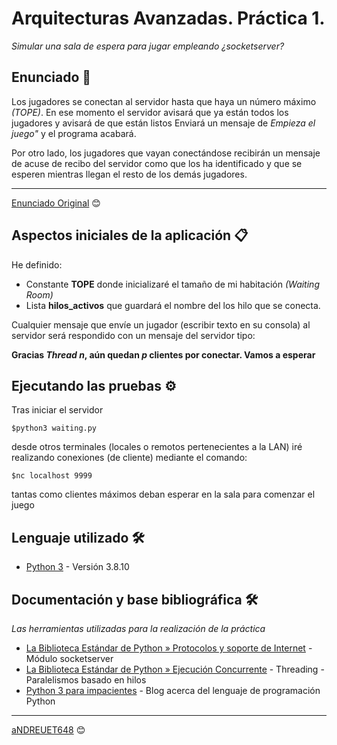 # Arquitecturas Avanzadas. Práctica 1. 

_Simular una sala de espera para jugar empleando ¿socketserver?_

## Enunciado 🚀

 Los jugadores se conectan al servidor hasta que haya un número máximo _(TOPE)_.
 En ese momento el servidor avisará que ya están todos los jugadores y avisará de que están listos
 Enviará un mensaje de _Empieza el juego"_ y el programa acabará.
 
 Por otro lado, los jugadores que vayan conectándose recibirán un mensaje de acuse de recibo
 del servidor como que los ha identificado y que se esperen mientras llegan el resto de los demás jugadores.
 
 ---
[Enunciado Original](https://github.com/aNDREUET648/aa.aa_practica1/blob/master/DS_Networking_Activity.pdf) 😊
 
 

## Aspectos iniciales de la aplicación  📋

 He definido:
  - Constante **TOPE** donde inicializaré el tamaño de mi habitación _(Waiting Room)_
  - Lista **hilos_activos** que guardará el nombre del los hilo que se conecta.

 Cualquier mensaje que envíe un jugador (escribir texto en su consola) al servidor será respondido con
 un mensaje del servidor tipo: 
 
  **Gracias _Thread n_, aún quedan _p_ clientes por conectar. Vamos a esperar**
   
## Ejecutando las pruebas ⚙️
 
Tras iniciar el servidor 
 
```
$python3 waiting.py
```
 
desde otros terminales (locales o remotos pertenecientes a la LAN) iré realizando conexiones (de cliente) 
mediante el comando:

```
$nc localhost 9999
```

tantas como clientes máximos deban esperar en la sala para comenzar el juego

## Lenguaje utilizado 🛠️

* [Python 3](https://www.python.org/) - Versión 3.8.10

## Documentación y base bibliográfica 🛠️

_Las herramientas utilizadas para la realización de la práctica_

* [La Biblioteca Estándar de Python » Protocolos y soporte de Internet](https://docs.python.org/es/3.8/library/socketserver.html) - Módulo socketserver
* [La Biblioteca Estándar de Python » Ejecución Concurrente](https://docs.python.org/es/3/library/threading.html) - Threading - Paralelismos basado en hilos
* [Python 3 para impacientes](https://python-para-impacientes.blogspot.com/) - Blog acerca del lenguaje de programación Python



---
[aNDREUET648](https://github.com/aNDREUET648) 😊

